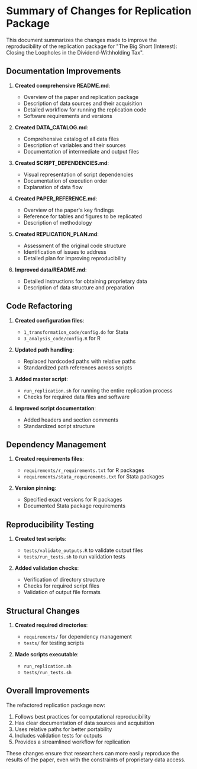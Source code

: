 # Summary of Changes for Replication Package

This document summarizes the changes made to improve the reproducibility of the replication package for "The Big Short (Interest): Closing the Loopholes in the Dividend-Withholding Tax".

## Documentation Improvements

1. **Created comprehensive README.md**:
   - Overview of the paper and replication package
   - Description of data sources and their acquisition
   - Detailed workflow for running the replication code
   - Software requirements and versions

2. **Created DATA_CATALOG.md**:
   - Comprehensive catalog of all data files
   - Description of variables and their sources
   - Documentation of intermediate and output files

3. **Created SCRIPT_DEPENDENCIES.md**:
   - Visual representation of script dependencies
   - Documentation of execution order
   - Explanation of data flow

4. **Created PAPER_REFERENCE.md**:
   - Overview of the paper's key findings
   - Reference for tables and figures to be replicated
   - Description of methodology

5. **Created REPLICATION_PLAN.md**:
   - Assessment of the original code structure
   - Identification of issues to address
   - Detailed plan for improving reproducibility

6. **Improved data/README.md**:
   - Detailed instructions for obtaining proprietary data
   - Description of data structure and preparation

## Code Refactoring

1. **Created configuration files**:
   - `1_transformation_code/config.do` for Stata
   - `3_analysis_code/config.R` for R

2. **Updated path handling**:
   - Replaced hardcoded paths with relative paths
   - Standardized path references across scripts

3. **Added master script**:
   - `run_replication.sh` for running the entire replication process
   - Checks for required data files and software

4. **Improved script documentation**:
   - Added headers and section comments
   - Standardized script structure

## Dependency Management

1. **Created requirements files**:
   - `requirements/r_requirements.txt` for R packages
   - `requirements/stata_requirements.txt` for Stata packages

2. **Version pinning**:
   - Specified exact versions for R packages
   - Documented Stata package requirements

## Reproducibility Testing

1. **Created test scripts**:
   - `tests/validate_outputs.R` to validate output files
   - `tests/run_tests.sh` to run validation tests

2. **Added validation checks**:
   - Verification of directory structure
   - Checks for required script files
   - Validation of output file formats

## Structural Changes

1. **Created required directories**:
   - `requirements/` for dependency management
   - `tests/` for testing scripts

2. **Made scripts executable**:
   - `run_replication.sh`
   - `tests/run_tests.sh`

## Overall Improvements

The refactored replication package now:

1. Follows best practices for computational reproducibility
2. Has clear documentation of data sources and acquisition
3. Uses relative paths for better portability
4. Includes validation tests for outputs
5. Provides a streamlined workflow for replication

These changes ensure that researchers can more easily reproduce the results of the paper, even with the constraints of proprietary data access.